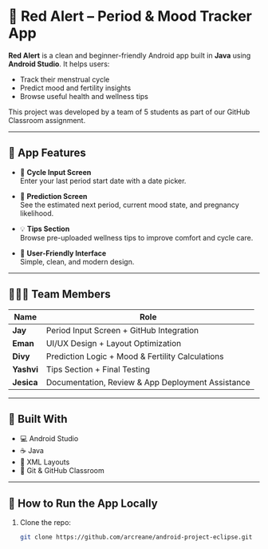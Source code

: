 # 🔴 Red Alert – Period & Mood Tracker App

**Red Alert** is a clean and beginner-friendly Android app built in **Java** using **Android Studio**. It helps users:
- Track their menstrual cycle
- Predict mood and fertility insights
- Browse useful health and wellness tips

This project was developed by a team of 5 students as part of our GitHub Classroom assignment.

---

## 📱 App Features

- 📅 **Cycle Input Screen**  
  Enter your last period start date with a date picker.

- 🔮 **Prediction Screen**  
  See the estimated next period, current mood state, and pregnancy likelihood.

- 💡 **Tips Section**  
  Browse pre-uploaded wellness tips to improve comfort and cycle care.

- 🎨 **User-Friendly Interface**  
  Simple, clean, and modern design.

---

## 🧑‍🤝‍🧑 Team Members

| Name    | Role |
|---------|------|
| **Jay**     | Period Input Screen + GitHub Integration |
| **Eman**    | UI/UX Design + Layout Optimization |
| **Divy**    | Prediction Logic + Mood & Fertility Calculations |
| **Yashvi**  | Tips Section + Final Testing |
| **Jesica**  | Documentation, Review & App Deployment Assistance |

---

## 🧰 Built With

- 💻 Android Studio
- ☕ Java
- 🎨 XML Layouts
- 🐙 Git & GitHub Classroom

---

## 🧪 How to Run the App Locally

1. Clone the repo:
   ```bash
   git clone https://github.com/arcreane/android-project-eclipse.git
